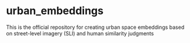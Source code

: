 # urban_embeddings
This is the official repository for creating urban space embeddings based on street-level imagery (SLI) and human similarity judgments
